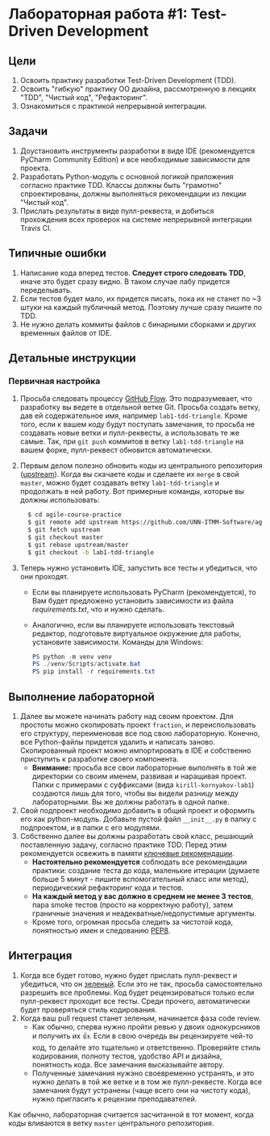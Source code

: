 # Лабораторная работа #1: Test-Driven Development

## Цели

  1. Освоить практику разработки Test-Driven Development (TDD).
  1. Освоить "гибкую" практику ОО дизайна, рассмотренную в лекциях "TDD", "Чистый код", "Рефакторинг".
  1. Ознакомиться с практикой непрерывной интеграции.

## Задачи

  1. Доустановить инструменты разработки в виде IDE (рекомендуется PyCharm Community Edition) и все необходимые зависимости для проекта.
  1. Разработать Python-модуль с основной логикой приложения согласно практике TDD. Классы должны быть "грамотно" спроектированы, должны выполняться рекомендации из лекции "Чистый код".
  1. Прислать результаты в виде пулл-реквеста, и добиться прохождения всех проверок на системе непрерывной интеграции Travis CI.

## Типичные ошибки

  1. Написание кода вперед тестов. __Следует строго следовать TDD__, иначе это будет сразу видно. В таком случае лабу придется переделывать.
  1. Если тестов будет мало, их придется писать, пока их не станет по ~3 штуки на каждый публичный метод. Поэтому лучше сразу пишите по TDD.
  1. Не нужно делать коммиты файлов с бинарными сборками и других временных файлов от IDE.

## Детальные инструкции

### Первичная настройка

  1. Просьба следовать процессу [GitHub Flow][github-flow]. Это подразумевает, что разработку вы ведете в отдельной ветке Git. Просьба создать ветку, дав ей содержательное имя, например `lab1-tdd-triangle`. Кроме того, если к вашем коду будут поступать замечания, то просьба не создавать новые ветки и пулл-реквесты, а использовать те же самые. Так, при `git push` коммитов в ветку `lab1-tdd-triangle` на вашем форке, пулл-реквест обновится автоматически.
  1. Первым делом полезно обновить коды из центрального репозитория ([upstream][upstream]). Когда вы скачаете коды и сделаете их `merge` в свой `master`, можно будет создавать ветку `lab1-tdd-triangle` и продолжать в ней работу. Вот примерные команды, которые вы должны использовать:

      ```bash
        $ cd agile-course-practice
        $ git remote add upstream https://github.com/UNN-ITMM-Software/agile-course-practice-template/
        $ git fetch upstream
        $ git checkout master
        $ git rebase upstream/master
        $ git checkout -b lab1-tdd-triangle
      ```
  1. Теперь нужно установить IDE, запустить все тесты и убедиться, что они проходят.

     - Если вы планируете использовать PyCharm (рекомендуется), то Вам будет 
     предложено установить зависимости из файла *requirements.txt*, что и нужно сделать.

     - Аналогично, если вы планируете использовать текстовый редактор, подготовьте 
     виртуальное окружение для работы, установите зависимости. Команды для Windows:
       ```powershell
       PS python -m venv venv
       PS ./venv/Scripts/activate.bat
       PS pip install -r requirements.txt
       ```

## Выполнение лабораторной

  1. Далее вы можете начинать работу над своим проектом. Для простоты можно
     скопировать проект `fraction`, и переиспользовать его
     структуру, переименовав все под свою лабораторную. Конечно, все Python-файлы
     придется удалить и написать заново. Скопированный проект можно
     импортировать в IDE и собственно приступить к разработке своего компонента.
     - __Внимание:__ просьба все свои лабораторные выполнять в той же директории
       со своим именем, развивая и наращивая проект. Папки с примерами с
       суффиксами (вида `kirill-kornyakov-lab1`) создаются лишь для того, чтобы
       вы видели разницу между лабораторными. Вы же должны работать в одной
       папке.
  1. Свой подпроект необходимо добавить в общий проект и оформить его как python-модуль.
     Добавьте пустой файл `__init__.py` в папку с подпроектом, и в папки с его модулями.
  1. Собственно далее вы должны разработать свой класс, решающий поставленную
     задачу, согласно практике TDD. Перед этим рекомендуется освежить в памяти
     [ключевые рекомендации][tddcast].
     - __Настоятельно рекомендуется__ соблюдать все рекомендации практики:
       создание теста до кода, маленькие итерации (думаете больше 5 минут -
       пишите вспомогательный класс или метод), периодический рефакторинг кода и
       тестов.
     - __На каждый метод у вас должно в среднем не менее 3 тестов__, пара smoke
       тестов (просто на корректную работу), затем граничные значения и
       неадекватные/недопустимые аргументы.
     - Кроме того, огромная просьба следить за чистотой кода, понятностью имен и
       следованию [PEP8][codestyle].

## Интеграция

  1. Когда все будет готово, нужно будет прислать пулл-реквест и убедиться, что
     он [зеленый][agile-travis]. Если это не так, просьба самостоятельно
     разрешить все проблемы. Код будет рецензироваться только если пулл-реквест
     проходит все тесты. Среди прочего, автоматически будет проверяться стиль
     кодирования.
  1. Когда ваш pull request станет зеленым, начинается фаза code review.
     - Как обычно, сперва нужно пройти ревью у двоих однокурсников и получить их
       :+1:. Если в свою очередь вы рецензируете чей-то код, то делайте это
       тщательно и ответственно. Проверяйте стиль кодирования, полноту
       тестов, удобство API и дизайна, понятность кода. Все замечания
       высказывайте автору.
     - Полученные замечания нужэно своевременно устранять, и это нужно делать в
       той же ветке и в том же пулл-реквесте. Когда все замечания будут
       устранены (чаще всего они на чистоту кода), нужно пригласить к рецензии
       преподавателей.

Как обычно, лабораторная считается засчитанной в тот момент, когда коды
вливаются в ветку `master` центрального репозитория.

<!-- LINKS -->

[github-flow]:  http://scottchacon.com/2011/08/31/github-flow.html
[agile-travis]: https://travis-ci.com/github/UNN-ITMM-Software/agile-course-practice-python/pull_requests
[upstream]:     https://github.com/UNN-ITMM-Software/agile-course-practice-template/
[codestyle]:    https://www.python.org/dev/peps/pep-0008/
[tddcast]:      http://www.youtube.com/watch?v=lDdJYid8NpE
